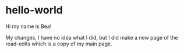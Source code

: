 # hello-world

Hi my name is Bea!

My changes, I have no idea what I did, but I did make a new page of the read-edits which is a copy of my main page. 
